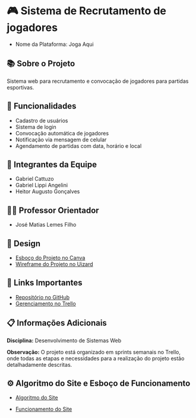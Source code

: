 # 🎮 Sistema de Recrutamento de jogadores
- Nome da Plataforma: Joga Aqui

## 📚 Sobre o Projeto
Sistema web para recrutamento e convocação de jogadores para partidas esportivas.

## 🎯 Funcionalidades
- Cadastro de usuários
- Sistema de login
- Convocação automática de jogadores
- Notificação via mensagem de celular
- Agendamento de partidas com data, horário e local

## 👥 Integrantes da Equipe
- Gabriel Cattuzo 
- Gabriel Lippi Angelini
- Heitor Augusto Gonçalves

## 👨‍🏫 Professor Orientador
- José Matias Lemes Filho

## 🎨 Design    
- [Esboço do Projeto no Canva](https://www.canva.com/design/DAGTGnuKYJM/wJBhvL9siPmaZzfhDwvVIw/view?mode=prototype)
- [Wireframe do Projeto no Uizard](https://app.uizard.io/p/17f88208/overview)

## 🔗 Links Importantes
- [Repositório no GitHub](https://github.com/GabrielLippi05/Projeto-01-Desenvolvimento-Web)
- [Gerenciamento no Trello](https://trello.com/b/QRi33GGV/trello-projeto-pi)

## 📋 Informações Adicionais
**Disciplina:** Desenvolvimento de Sistemas Web

**Observação:** O projeto está organizado em sprints semanais no Trello, onde todas as etapas e necessidades para a realização do projeto estão detalhadamente descritas.

## ⚙️ Algoritmo do Site e Esboço de Funcionamento

- [Algoritmo do Site][def]

[def]: algoritmo.jpg

- [Funcionamento do Site][def2]

[def2]: funcionamento.jpg
